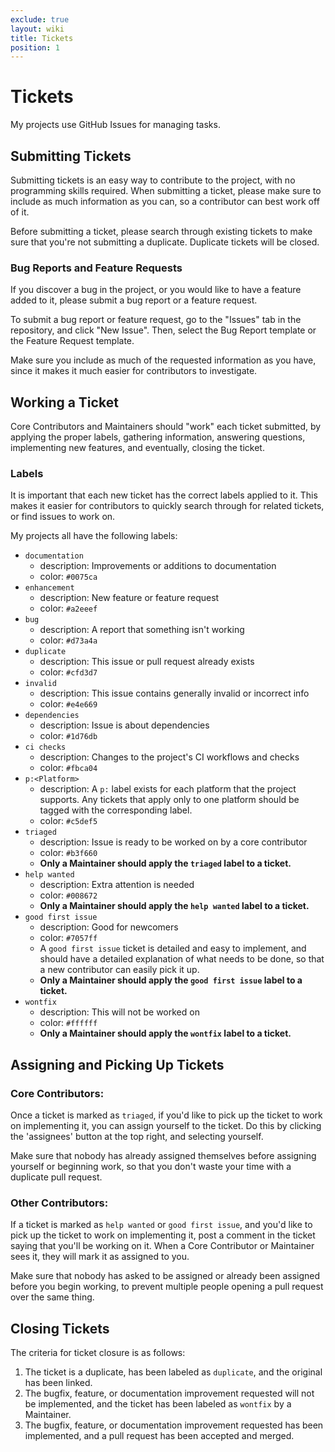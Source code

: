 ```yaml
---
exclude: true
layout: wiki
title: Tickets
position: 1
---
```

# Tickets
My projects use GitHub Issues for managing tasks.

## Submitting Tickets
Submitting tickets is an easy way to contribute to the project, with no programming skills required.
When submitting a ticket, please make sure to include as much information as you can,
so a contributor can best work off of it.

Before submitting a ticket, please search through existing tickets to make sure that you're not
submitting a duplicate. Duplicate tickets will be closed.

### Bug Reports and Feature Requests
If you discover a bug in the project, or you would like to have a feature added to it,
please submit a bug report or a feature request.

To submit a bug report or feature request, go to the "Issues" tab in the repository,
and click "New Issue". Then, select the Bug Report template or the Feature Request template.

Make sure you include as much of the requested information as you have, since it makes it much
easier for contributors to investigate.

## Working a Ticket
Core Contributors and Maintainers should "work" each ticket submitted, by applying the
proper labels, gathering information, answering questions, implementing new
features, and eventually, closing the ticket.

### Labels
It is important that each new ticket has the correct labels applied to it. This makes it easier
for contributors to quickly search through for related tickets, or find issues to work on.

My projects all have the following labels:
- `documentation` 
    - description: Improvements or additions to documentation
    - color: `#0075ca`
- `enhancement`
    - description: New feature or feature request
    - color: `#a2eeef`
- `bug`
    - description: A report that something isn't working
    - color: `#d73a4a`
- `duplicate` 
    - description: This issue or pull request already exists
    - color: `#cfd3d7`
- `invalid` 
    - description: This issue contains generally invalid or incorrect info
    - color: `#e4e669`
- `dependencies`
    - description: Issue is about dependencies
    - color: `#1d76db`
- `ci checks` 
    - description: Changes to the project's CI workflows and checks
    - color: `#fbca04`
- `p:<Platform>` 
    - description: A `p:` label exists for each platform that the project supports. Any tickets that apply 
      only to one platform should be tagged with the corresponding label.
    - color: `#c5def5`
- `triaged`
    - description: Issue is ready to be worked on by a core contributor
    - color: `#b3f660`
    - **Only a Maintainer should apply the `triaged` label to a ticket.**
- `help wanted`
    - description: Extra attention is needed
    - color: `#008672`
    - **Only a Maintainer should apply the `help wanted` label to a ticket.**
- `good first issue`
    - description: Good for newcomers
    - color: `#7057ff`
    - A `good first issue` ticket is detailed and easy to implement, and should have a detailed
      explanation of what needs to be done, so that a new contributor can easily pick it up.
    - **Only a Maintainer should apply the `good first issue` label to a ticket.**
- `wontfix`
    - description: This will not be worked on
    - color: `#ffffff`
    - **Only a Maintainer should apply the `wontfix` label to a ticket.**


## Assigning and Picking Up Tickets
### Core Contributors:
Once a ticket is marked as `triaged`, if you'd like to pick up the ticket to work on implementing it,
you can assign yourself to the ticket. Do this by clicking the 'assignees' button at the top right,
and selecting yourself.

Make sure that nobody has already assigned themselves before assigning yourself or beginning work,
so that you don't waste your time with a duplicate pull request.

### Other Contributors:
If a ticket is marked as `help wanted` or `good first issue`, and you'd like to pick up the ticket to
work on implementing it, post a comment in the ticket saying that you'll be working on it. When a
Core Contributor or Maintainer sees it, they will mark it as assigned to you.

Make sure that nobody has asked to be assigned or already been assigned before you begin working,
to prevent multiple people opening a pull request over the same thing.

## Closing Tickets
The criteria for ticket closure is as follows:
1. The ticket is a duplicate, has been labeled as `duplicate`, and the original has been linked.
2. The bugfix, feature, or documentation improvement requested will not be implemented, and the
  ticket has been labeled as `wontfix` by a Maintainer.
3. The bugfix, feature, or documentation improvement requested has been implemented, and a
  pull request has been accepted and merged.